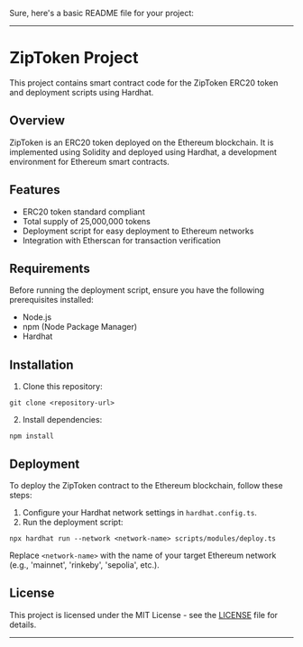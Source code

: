 Sure, here's a basic README file for your project:

---

# ZipToken Project

This project contains smart contract code for the ZipToken ERC20 token and deployment scripts using Hardhat.

## Overview

ZipToken is an ERC20 token deployed on the Ethereum blockchain. It is implemented using Solidity and deployed using Hardhat, a development environment for Ethereum smart contracts.

## Features

- ERC20 token standard compliant
- Total supply of 25,000,000 tokens
- Deployment script for easy deployment to Ethereum networks
- Integration with Etherscan for transaction verification

## Requirements

Before running the deployment script, ensure you have the following prerequisites installed:

- Node.js
- npm (Node Package Manager)
- Hardhat

## Installation

1. Clone this repository:

```
git clone <repository-url>
```

2. Install dependencies:

```
npm install
```

## Deployment

To deploy the ZipToken contract to the Ethereum blockchain, follow these steps:

1. Configure your Hardhat network settings in `hardhat.config.ts`.
2. Run the deployment script:

```
npx hardhat run --network <network-name> scripts/modules/deploy.ts
```

Replace `<network-name>` with the name of your target Ethereum network (e.g., 'mainnet', 'rinkeby', 'sepolia', etc.).

## License

This project is licensed under the MIT License - see the [LICENSE](LICENSE) file for details.

---
